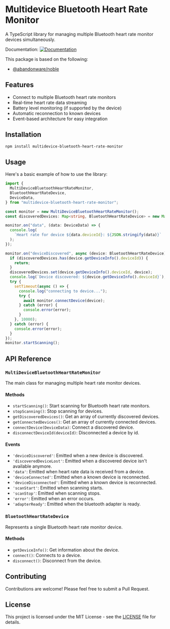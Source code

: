 # Multidevice Bluetooth Heart Rate Monitor

A TypeScript library for managing multiple Bluetooth heart rate monitor devices simultaneously.

Documentation:
[![Documentation](https://img.shields.io/badge/documentation-view-blue)](https://shmatul.github.io/multidevice-bluetooth-heart-rate-monitor/)

This package is based on the following:

- [@abandonware/noble](https://www.npmjs.com/package/@abandonware/noble)

## Features

- Connect to multiple Bluetooth heart rate monitors
- Real-time heart rate data streaming
- Battery level monitoring (if supported by the device)
- Automatic reconnection to known devices
- Event-based architecture for easy integration

## Installation

```bash
npm install multidevice-bluetooth-heart-rate-monitor
```

## Usage

Here's a basic example of how to use the library:

```typescript
import {
  MultiDeviceBluetoothHeartRateMonitor,
  BluetoothHeartRateDevice,
  DeviceData,
} from "multidevice-bluetooth-heart-rate-monitor";

const monitor = new MultiDeviceBluetoothHeartRateMonitor();
const discoveredDevices: Map<string, BluetoothHeartRateDevice> = new Map();

monitor.on("data", (data: DeviceData) => {
  console.log(
    `Heart rate for device ${data.deviceId}: ${JSON.stringify(data)}`
  );
});

monitor.on("deviceDiscovered", async (device: BluetoothHeartRateDevice) => {
  if (discoveredDevices.has(device.getDeviceInfo().deviceId)) {
    return;
  }
  discoveredDevices.set(device.getDeviceInfo().deviceId, device);
  console.log(`Device discovered: ${device.getDeviceInfo().deviceId}`);
  try {
    setTimeout(async () => {
      console.log("connecting to device...");
      try {
        await monitor.connectDevice(device);
      } catch (error) {
        console.error(error);
      }
    }, 10000);
  } catch (error) {
    console.error(error);
  }
});
monitor.startScanning();
```

## API Reference

### `MultiDeviceBluetoothHeartRateMonitor`

The main class for managing multiple heart rate monitor devices.

#### Methods

- `startScanning()`: Start scanning for Bluetooth heart rate monitors.
- `stopScanning()`: Stop scanning for devices.
- `getDiscoveredDevices()`: Get an array of currently discovered devices.
- `getConnectedDevices()`: Get an array of currently connected devices.
- `connectDevice(DeviceData)`: Connect a discovered device.
- `disconnectDeviceId(deviceId)`: Disconnected a device by id.

#### Events

- `'deviceDiscovered'`: Emitted when a new device is discovered.
- `'discoveredDeviceLost'`: Emitted when a discovered device isn't available anymore.
- `'data'`: Emitted when heart rate data is received from a device.
- `'deviceConnected'`: Emitted when a known device is reconnected.
- `'deviceDisconnected'`: Emitted when a known device is reconnected.
- `'scanStart'`: Emitted when scanning starts.
- `'scanStop'`: Emitted when scanning stops.
- `'error'`: Emitted when an error occurs.
- `'adapterReady'`: Emitted when the bluetooth adapter is ready.

### `BluetoothHeartRateDevice`

Represents a single Bluetooth heart rate monitor device.

#### Methods

- `getDeviceInfo()`: Get information about the device.
- `connect()`: Connects to a device.
- `disconnect()`: Disconnect from the device.

## Contributing

Contributions are welcome! Please feel free to submit a Pull Request.

## License

This project is licensed under the MIT License - see the [LICENSE](LICENSE) file for details.
